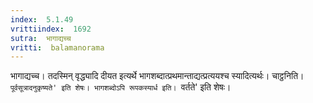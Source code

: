 ```yaml
---
index:  5.1.49
vrittiindex:  1692
sutra:  भागाद्यच्च
vritti:  balamanorama 
---
```


भागाद्यच्च। तदस्मिन् वृद्ध्यादि दीयत इत्यर्थे भागशब्दात्प्रथमान्ताद्यत्प्रत्ययश्च स्यादित्यर्थः। चाट्ठनिति। `पूर्वसूत्रादनुकृष्यते' इति शेषः। भागशब्दोऽपि रूपकस्यार्ध इति। `वर्तते' इति शेषः। 

